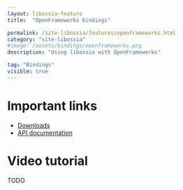 ```yaml
---
layout: libossia-feature
title:  "OpenFrameworks bindings"

permalink: /site-libossia/features/openframeworks.html
category: "site-libossia"
#image: /assets/bindings/openframeworks.png
description: "Using libossia with OpenFrameworks"

tag: "Bindings"
visible: true
---
```


# Important links

* [Downloads](../download.html#of-binding)
* [API documentation](https://ossia.io/ossia-docs/?cpp--ofx)

# Video tutorial

TODO